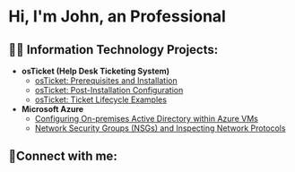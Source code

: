 <h1>Hi, I'm John, an Professional

<h2>👨‍💻 Information Technology Projects:</h2>

- <b>osTicket (Help Desk Ticketing System)</b>
  - [osTicket: Prerequisites and Installation](https://github.com/joshmadakorcc/osticket-prereqs)
  - [osTicket: Post-Installation Configuration](https://github.com/JohnDBaker/post-install-config)
  - [osTicket: Ticket Lifecycle Examples](https://github.com/JohnDBaker/ticket-lifecycle)
- <b>Microsoft Azure</b>
  - [Configuring On-premises Active Directory within Azure VMs](https://github.com/JohnDBaker/configure-ad)
  - [Network Security Groups (NSGs) and Inspecting Network Protocols](https://github.com/JohnDBaker/azure-network-protocols)

<h2>🤳Connect with me:</h2>






